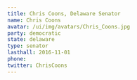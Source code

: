 ```yaml
---
title: Chris Coons, Delaware Senator
name: Chris Coons
avatar: /ui/img/avatars/Chris_Coons.jpg
party: democratic
state: delaware
type: senator
lasthall: 2016-11-01
phone: 
twitter: ChrisCoons
---
```

